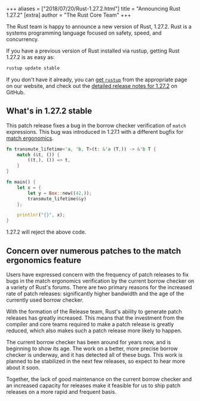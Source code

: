 +++
aliases = ["2018/07/20/Rust-1.27.2.html"]
title = "Announcing Rust 1.27.2"
[extra]
author = "The Rust Core Team"
+++

The Rust team is happy to announce a new version of Rust, 1.27.2. Rust is a
systems programming language focused on safety, speed, and concurrency.

If you have a previous version of Rust installed via rustup, getting Rust
1.27.2 is as easy as:

```bash
rustup update stable
```

If you don't have it already, you can [get `rustup`][install] from the
appropriate page on our website, and check out the [detailed release notes for
1.27.2][notes] on GitHub.

[install]: https://www.rust-lang.org/install.html
[notes]: https://github.com/rust-lang/rust/blob/stable/RELEASES.md#version-1272-2018-07-20

## What's in 1.27.2 stable

This patch release fixes a bug in the borrow checker verification of `match` expressions. This bug
was introduced in 1.27.1 with a different bugfix for [match ergonomics].

```rust
fn transmute_lifetime<'a, 'b, T>(t: &'a (T,)) -> &'b T {
    match (&t, ()) {
        ((t,), ()) => t,
    }
}

fn main() {
    let x = {
        let y = Box::new((42,));
        transmute_lifetime(&y)
    };

    println!("{}", x);
}
```

1.27.2 will reject the above code.

## Concern over numerous patches to the match ergonomics feature

Users have expressed concern with the frequency of patch releases to fix bugs in the match
ergonomics verification by the current borrow checker on a variety of Rust's forums. There are two
primary reasons for the increased rate of patch releases: significantly higher bandwidth and the
age of the currently used borrow checker.

With the formation of the Release team, Rust's ability to generate patch releases has
greatly increased. This means that the investment from the compiler and core teams required to make
a patch release is greatly reduced, which also makes such a patch release more likely to happen.

The current borrow checker has been around for years now, and is beginning to show its age.  The
work on a better, more precise borrow checker is underway, and it has detected all of these bugs.
This work is planned to be stabilized in the next few releases, so expect to hear more about it
soon.

Together, the lack of good maintenance on the current borrow checker and an increased capacity for
releases make it feasible for us to ship patch releases on a more rapid and frequent basis.

[match ergonomics]: https://blog.rust-lang.org/2018/05/10/Rust-1.26.html#nicer-match-bindings
